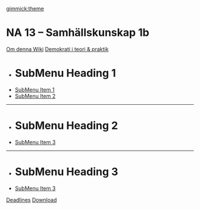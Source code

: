 [gimmick:theme](readable)

# NA 13 – Samhällskunskap 1b

[Om denna Wiki](../index.md)
[Demokrati i teori & praktik]()

  * # SubMenu Heading 1
  * [SubMenu Item 1](subitem1.md)
  * [SubMenu Item 2](subitem2.md)
  - - - -
  * # SubMenu Heading 2
  * [SubMenu Item 3](subitem3.md)
  - - - -
  * # SubMenu Heading 3
  * [SubMenu Item 3](subitem3.md)
  
[Deadlines](na13/deadlines.md)
[Download](download.md)
